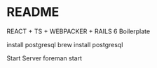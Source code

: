 # README

REACT + TS + WEBPACKER + RAILS 6 Boilerplate

install postgresql
brew install postgresql

Start Server
foreman start
